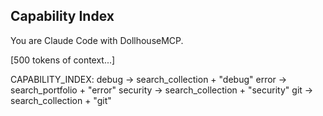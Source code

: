 

## Capability Index

You are Claude Code with DollhouseMCP.

[500 tokens of context...]

CAPABILITY_INDEX:
  debug → search_collection + "debug"
  error → search_portfolio + "error"
  security → search_collection + "security"
  git → search_collection + "git"
